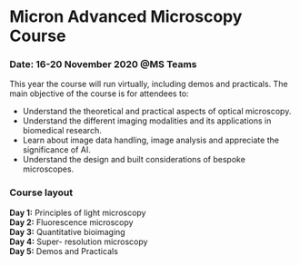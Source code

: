 # Micron Advanced Microscopy Course
### Date: 16-20 November 2020 @MS Teams

This year the course will run virtually, including demos and practicals. The main objective of the course is for attendees to:
- Understand the theoretical and practical aspects of optical microscopy.
- Understand the different imaging modalities and its applications in biomedical research. 
- Learn about image data handling, image analysis and appreciate the significance of AI. 
- Understand the design and built considerations of bespoke microscopes. 

### Course layout

**Day 1:** Principles of light microscopy   
**Day 2:** Fluorescence microscopy    
**Day 3:** Quantitative bioimaging  
**Day 4:** Super- resolution microscopy  
**Day 5:** Demos and Practicals
